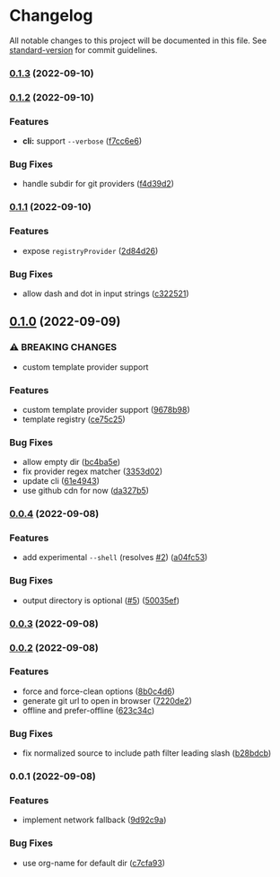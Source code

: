 # Changelog

All notable changes to this project will be documented in this file. See [standard-version](https://github.com/conventional-changelog/standard-version) for commit guidelines.

### [0.1.3](https://github.com/unjs/giget/compare/v0.1.2...v0.1.3) (2022-09-10)

### [0.1.2](https://github.com/unjs/giget/compare/v0.1.1...v0.1.2) (2022-09-10)


### Features

* **cli:** support `--verbose` ([f7cc6e6](https://github.com/unjs/giget/commit/f7cc6e653cc3d4c5c0e6f8837908e97aed4def04))


### Bug Fixes

* handle subdir for git providers ([f4d39d2](https://github.com/unjs/giget/commit/f4d39d23403c2e83ef925f7575aac625b13021e0))

### [0.1.1](https://github.com/unjs/giget/compare/v0.1.0...v0.1.1) (2022-09-10)


### Features

* expose `registryProvider` ([2d84d26](https://github.com/unjs/giget/commit/2d84d2667100710498f841a8ce296c0618f5d361))


### Bug Fixes

* allow dash and dot in input strings ([c322521](https://github.com/unjs/giget/commit/c322521bb86a556e6ef499beab601e70b4d571d5))

## [0.1.0](https://github.com/unjs/giget/compare/v0.0.4...v0.1.0) (2022-09-09)


### ⚠ BREAKING CHANGES

* custom template provider support

### Features

* custom template provider support ([9678b98](https://github.com/unjs/giget/commit/9678b98de2119daacac34b7c59ae604373e0c9e1))
* template registry ([ce75c25](https://github.com/unjs/giget/commit/ce75c25e54e663ee1e8a29c529ae176790fefc01))


### Bug Fixes

* allow empty dir ([bc4ba5e](https://github.com/unjs/giget/commit/bc4ba5e06047f845270876257b9ea1a7fcddd77f))
* fix provider regex matcher ([3353d02](https://github.com/unjs/giget/commit/3353d02fcedb9e5af5c0a42aaba9f7267b22286f))
* update cli ([61e4943](https://github.com/unjs/giget/commit/61e4943d36884e478adb8ff0e3b10b2ff3c7bd35))
* use github cdn for now ([da327b5](https://github.com/unjs/giget/commit/da327b5a602fa542360b0d2b7588d520c4177dff))

### [0.0.4](https://github.com/unjs/giget/compare/v0.0.3...v0.0.4) (2022-09-08)


### Features

* add experimental `--shell` (resolves [#2](https://github.com/unjs/giget/issues/2)) ([a04fc53](https://github.com/unjs/giget/commit/a04fc538197e03490daa6b6c5ce8bd0c72139f20))


### Bug Fixes

* output directory is optional ([#5](https://github.com/unjs/giget/issues/5)) ([50035ef](https://github.com/unjs/giget/commit/50035ef68bbbc17d731a3374b9e6db246a6410c4))

### [0.0.3](https://github.com/unjs/giget/compare/v0.0.2...v0.0.3) (2022-09-08)

### [0.0.2](https://github.com/unjs/giget/compare/v0.0.1...v0.0.2) (2022-09-08)


### Features

* force and force-clean options ([8b0c4d6](https://github.com/unjs/giget/commit/8b0c4d6087cda65c941d53c1b004ea7e96fe04e7))
* generate git url to open in browser ([7220de2](https://github.com/unjs/giget/commit/7220de2b48026dfa3ee824591bfa894da753a0b4))
* offline and prefer-offline ([623c34c](https://github.com/unjs/giget/commit/623c34ce8fd8a1ec31218c2c5051affc1822415a))


### Bug Fixes

* fix normalized source to include path filter leading slash ([b28bdcb](https://github.com/unjs/giget/commit/b28bdcb2b9e5d5fc9c5ac9094f99d3156c17b023))

### 0.0.1 (2022-09-08)


### Features

* implement network fallback ([9d92c9a](https://github.com/unjs/giget/commit/9d92c9af47c3dc01b7881784a65e05bd85fa3f50))


### Bug Fixes

* use org-name for default dir ([c7cfa93](https://github.com/unjs/giget/commit/c7cfa9385888a7fa8be51a6eaeb6fe96f0ceaeb8))
